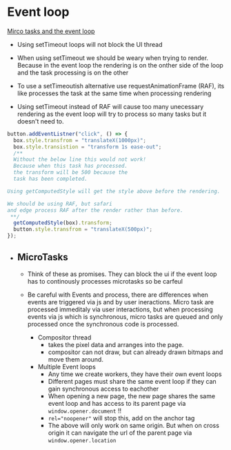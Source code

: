 # Event loop

[Mirco tasks and the event loop](<[YouTube](https://www.youtube.com/watch?v=cCOL7MC4Pl0)>)

- Using setTimeout loops will not block the UI thread

- When using setTimeout we should be weary when trying to render. Because in the event loop the rendering is on the onther side of the loop and the task processing is on the other

- To use a setTimeoutish alternative use requestAnimationFrame (RAF), its like processes the task at the same time when processing rendering

- Using setTimeout instead of RAF will cause too many unecessary rendering as the event loop will try to process so many tasks but it doesn't need to.

```javascript
button.addEventListner("click", () => {
  box.style.transfrom = "translateX(1000px)";
  box.style.transistion = "transform 1s ease-out";
  /**
  Without the below line this would not work!
  Because when this task has processed.
  the transform will be 500 because the
  task has been completed.

Using getComputedStyle will get the style above before the rendering.

We should be using RAF, but safari
and edge process RAF after the render rather than before.
 **/
  getComputedStyle(box).transform;
  button.style.transfrom = "translateX(500px)";
});
```

- ## MicroTasks

  - Think of these as promises. They can block the ui if the event loop has to continously processes microtasks so be carfeul

  - Be careful with Events and process, there are differences when events are triggered via js and by user ineractions. Micro task are processed immeditaly via user interactions, but when processing events via js which is synchronous, micro tasks are queued and only processed once the synchronous code is processed.

    - Compositor thread
      - takes the pixel data and arranges into the page.
      - compositor can not draw, but can already drawn bitmaps and move them around.
    - Multiple Event loops
      - Any time we create workers, they have their own event loops
      - Different pages must share the same event loop if they can gain synchronous access to eachother
      - When opening a new page, the new page shares the same event loop and has access to its parent page via `window.opener.document` !!
      - `rel="noopener"` will stop this, add on the anchor tag
      - The above will only work on same origin. But when on cross origin it can navigate the url of the parent page via `window.opener.location`
